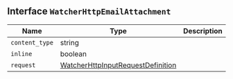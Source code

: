 ## Interface `WatcherHttpEmailAttachment`

| Name | Type | Description |
| - | - | - |
| `content_type` | string | &nbsp; |
| `inline` | boolean | &nbsp; |
| `request` | [WatcherHttpInputRequestDefinition](./WatcherHttpInputRequestDefinition.md) | &nbsp; |
